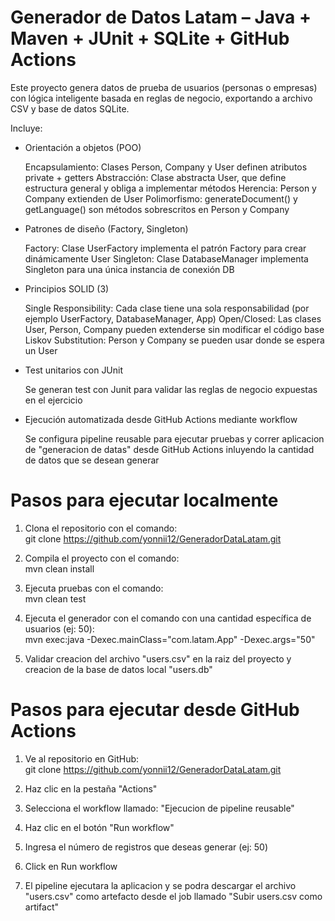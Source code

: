 # Generador de Datos Latam – Java + Maven + JUnit + SQLite + GitHub Actions

Este proyecto genera datos de prueba de usuarios (personas o empresas) con lógica inteligente basada en reglas de negocio, exportando a archivo CSV y base de datos SQLite.


Incluye:

- Orientación a objetos (POO)
  
    Encapsulamiento: Clases Person, Company y User definen atributos private + getters
    Abstracción: Clase abstracta User, que define estructura general y obliga a implementar métodos
    Herencia: Person y Company extienden de User
    Polimorfismo: generateDocument() y getLanguage() son métodos sobrescritos en Person y Company
  
- Patrones de diseño (Factory, Singleton)

    Factory: Clase UserFactory implementa el patrón Factory para crear dinámicamente User
    Singleton: Clase DatabaseManager implementa Singleton para una única instancia de conexión DB

- Principios SOLID (3)

    Single Responsibility: Cada clase tiene una sola responsabilidad (por ejemplo UserFactory, DatabaseManager, App)
    Open/Closed: Las clases User, Person, Company pueden extenderse sin modificar el código base
    Liskov Substitution: Person y Company se pueden usar donde se espera un User

- Test unitarios con JUnit

    Se generan test con Junit para validar las reglas de negocio expuestas en el ejercicio

- Ejecución automatizada desde GitHub Actions mediante workflow

    Se configura pipeline reusable para ejecutar pruebas y correr aplicacion de "generacion de datas" desde GitHub Actions inluyendo la cantidad de datos que se desean generar
  

# Pasos para ejecutar localmente

1. Clona el repositorio con el comando: <br>
git clone https://github.com/yonnii12/GeneradorDataLatam.git

2. Compila el proyecto con el comando: <br>
mvn clean install

3. Ejecuta pruebas con el comando: <br>
mvn clean test

4. Ejecuta el generador con el comando con una cantidad específica de usuarios (ej: 50): <br>
mvn exec:java -Dexec.mainClass="com.latam.App" -Dexec.args="50"

5. Validar creacion del archivo "users.csv" en la raiz del proyecto y creacion de la base de datos local "users.db"

# Pasos para ejecutar desde GitHub Actions

1. Ve al repositorio en GitHub: <br>
git clone https://github.com/yonnii12/GeneradorDataLatam.git

2. Haz clic en la pestaña "Actions"

3. Selecciona el workflow llamado: "Ejecucion de pipeline reusable"

4. Haz clic en el botón "Run workflow"

5. Ingresa el número de registros que deseas generar (ej: 50)

6. Click en Run workflow

7. El pipeline ejecutara la aplicacion y se podra descargar el archivo "users.csv" como artefacto desde el job llamado "Subir users.csv como artifact"


  
